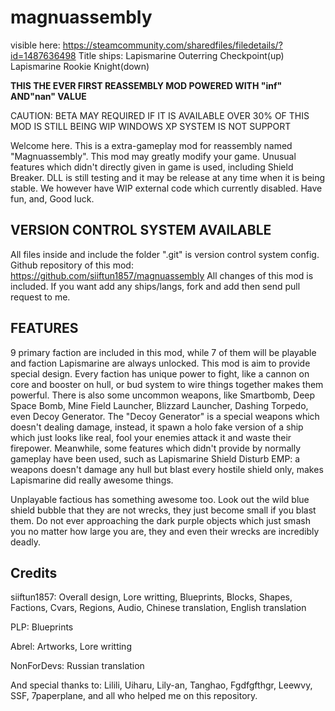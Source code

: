 # magnuassembly
visible here: https://steamcommunity.com/sharedfiles/filedetails/?id=1487636498
Title ships: Lapismarine Outerring Checkpoint(up) Lapismarine Rookie Knight(down)

**THIS THE EVER FIRST REASSEMBLY MOD POWERED WITH "inf" AND"nan" VALUE**

CAUTION:
BETA MAY REQUIRED IF IT IS AVAILABLE
OVER 30% OF THIS MOD IS STILL BEING WIP
WINDOWS XP SYSTEM IS NOT SUPPORT

Welcome here.
This is a extra-gameplay mod for reassembly named "Magnuassembly".
This mod may greatly modify your game. Unusual features which didn't directly given in game is used, including Shield Breaker. DLL is still testing and it may be release at any time when it is being stable. We however have WIP external code which currently disabled.
Have fun, and, Good luck.

## VERSION CONTROL SYSTEM AVAILABLE
All files inside and include the folder ".git" is version control system config.
Github repository of this mod: https://github.com/siiftun1857/magnuassembly
All changes of this mod is included.
If you want add any ships/langs, fork and add then send pull request to me.

## FEATURES
9 primary faction are included in this mod, while 7 of them will be playable and faction Lapismarine are always unlocked.
This mod is aim to provide special design. Every faction has unique power to fight, like a cannon on core and booster on hull, or bud system to wire things together makes them powerful.
There is also some uncommon weapons, like Smartbomb, Deep Space Bomb, Mine Field Launcher, Blizzard Launcher, Dashing Torpedo, even Decoy Generator. The "Decoy Generator" is a special weapons which doesn't dealing damage, instead, it spawn a holo fake version of a ship which just looks like real, fool your enemies attack it and waste their firepower.
Meanwhile, some features which didn't provide by normally gameplay have been used, such as Lapismarine Shield Disturb EMP: a weapons doesn't damage any hull but blast every hostile shield only, makes Lapismarine did really awesome things.

Unplayable factious has something awesome too. Look out the wild blue shield bubble that they are not wrecks, they just become small if you blast them. Do not ever approaching the dark purple objects which just smash you no matter how large you are, they and even their wrecks are incredibly deadly.

## Credits
siiftun1857:
Overall design, Lore writting, Blueprints, Blocks, Shapes, Factions, Cvars, Regions, Audio, Chinese translation, English translation

PLP:
Blueprints

Abrel:
Artworks, Lore writting

NonForDevs:
Russian translation

And special thanks to: 
Lilili, Uiharu, Lily-an, Tanghao, Fgdfgfthgr, Leewvy, SSF, 7paperplane, 
and all who helped me on this repository. 
